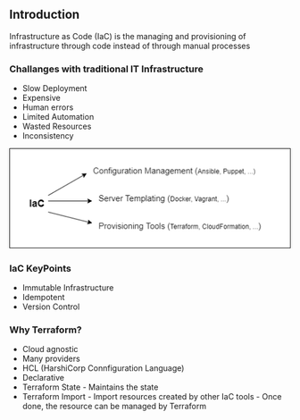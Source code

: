 ## Introduction

Infrastructure as Code (IaC) is the managing and provisioning of infrastructure through code instead of through manual processes

### Challanges with traditional IT Infrastructure

- Slow Deployment
- Expensive
- Human errors
- Limited Automation
- Wasted Resources
- Inconsistency

![Types of IaC](images/iac.png?raw=true 'IaC')

### IaC KeyPoints

- Immutable Infrastructure
- Idempotent
- Version Control

### Why Terraform?

- Cloud agnostic
- Many providers
- HCL (HarshiCorp Connfiguration Language)
- Declarative
- Terraform State - Maintains the state
- Terraform Import - Import resources created by other IaC tools - Once done, the resource can be managed by Terraform
